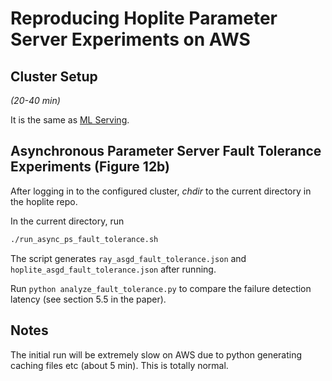 # Reproducing Hoplite Parameter Server Experiments on AWS

## Cluster Setup

_(20-40 min)_

It is the same as [ML Serving](../ray_serve/cluster-config).

## Asynchronous Parameter Server Fault Tolerance Experiments (Figure 12b)

After logging in to the configured cluster, *chdir* to the current directory in the hoplite repo.

In the current directory, run

```bash
./run_async_ps_fault_tolerance.sh
```

The script generates `ray_asgd_fault_tolerance.json` and `hoplite_asgd_fault_tolerance.json` after running.

Run `python analyze_fault_tolerance.py` to compare the failure detection latency (see section 5.5 in the paper).

## Notes

The initial run will be extremely slow on AWS due to python generating caching files etc (about 5 min). This is totally normal.
